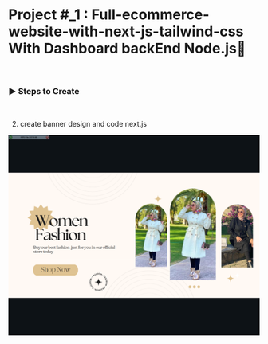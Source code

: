 # Project #\_1 : Full-ecommerce-website-with-next-js-tailwind-css With Dashboard backEnd Node.js🌟

<br />

<h3 align="left">▶ Steps to Create</h3><br />

2. create banner design and code next.js

![Alt text](</public/img/image_readme/Screenshot%20(141).png>)

